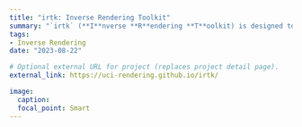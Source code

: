 ```yaml
---
title: "irtk: Inverse Rendering Toolkit"
summary: "`irtk` (**I**nverse **R**endering **T**oolkit) is designed to simplify the process of conducting inverse rendering experiments with differentiable renderers."
tags:
- Inverse Rendering
date: "2023-08-22"

# Optional external URL for project (replaces project detail page).
external_link: https://uci-rendering.github.io/irtk/

image:
  caption: 
  focal_point: Smart
---
```

